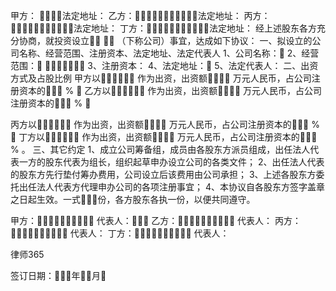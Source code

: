 
 甲方：              法定地址：
 乙方：法定地址：
 丙方：法定地址：
 丁方：法定地址：
 经上述股东各方充分协商，就投资设立
  （下称公司）事宜，达成如下协议：
 一、拟设立的公司名称、经营范围、注册资本、法定地址、法定代表人
 1、公司名称：
 2、经营范围：
 
 3、注册资本： 
 4、法定地址：
 5、法定代表人： 
 二、出资方式及占股比例
 甲方以 作为出资，出资额 万元人民币，占公司注册资本的 % ；
 乙方以 作为出资，出资额 万元人民币，占公司注册资本的 % ；
 
 
 丙方以 作为出资，出资额 万元人民币，占公司注册资本的 % ；
 丁方以 作为出资，出资额 万元人民币，占公司注册资本的 % 。
 三、其它约定
 1、成立公司筹备组，成员由各股东方派员组成，出任法人代表一方的股东代表为组长，组织起草申办设立公司的各类文件；
 2、出任法人代表的股东方先行垫付筹办费用，公司设立后该费用由公司承担；
 3、上述各股东方委托出任法人代表方代理申办公司的各项注册事宜；
 4、本协议自各股东方签字盖章之日起生效。一式份，各方股东各执一份，以便共同遵守。
 
 甲方： 代表人：
 乙方： 代表人：
 丙方： 代表人：
 丁方： 代表人：
 




 
律师365






 签订日期：年月 


 

 
 
 
 
 
  


  
 

  


  


  
 
 
 
 

